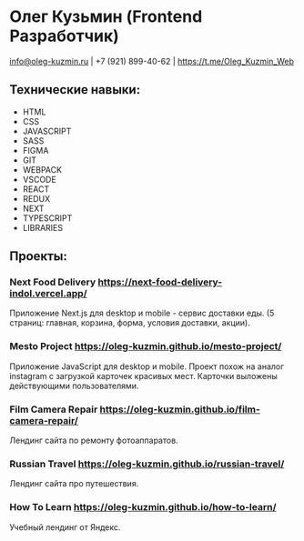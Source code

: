 # Олег Кузьмин (Frontend Разработчик)

<span>info@oleg-kuzmin.ru</span>
<span>|</span>
<span>+7 (921) 899-40-62</span>
<span>|</span>
<span>https://t.me/Oleg_Kuzmin_Web</span>

## Технические навыки:

- HTML
- CSS
- JAVASCRIPT
- SASS
- FIGMA
- GIT
- WEBPACK
- VSCODE
- REACT
- REDUX
- NEXT
- TYPESCRIPT
- LIBRARIES

## Проекты:

### Next Food Delivery https://next-food-delivery-indol.vercel.app/

Приложение Next.js для desktop и mobile - сервис доставки еды.
(5 страниц: главная, корзина, форма, условия доставки, акции).

### Mesto Project https://oleg-kuzmin.github.io/mesto-project/

Приложение JavaScript для desktop и mobile. Проект похож на аналог instagram с загрузкой карточек красивых мест. Карточки выложены действующими пользователями.

### Film Camera Repair https://oleg-kuzmin.github.io/film-camera-repair/

Лендинг сайта по ремонту фотоаппаратов.

### Russian Travel https://oleg-kuzmin.github.io/russian-travel/

Лендинг сайта про путешествия.

### How To Learn https://oleg-kuzmin.github.io/how-to-learn/

Учебный лендинг от Яндекс.
